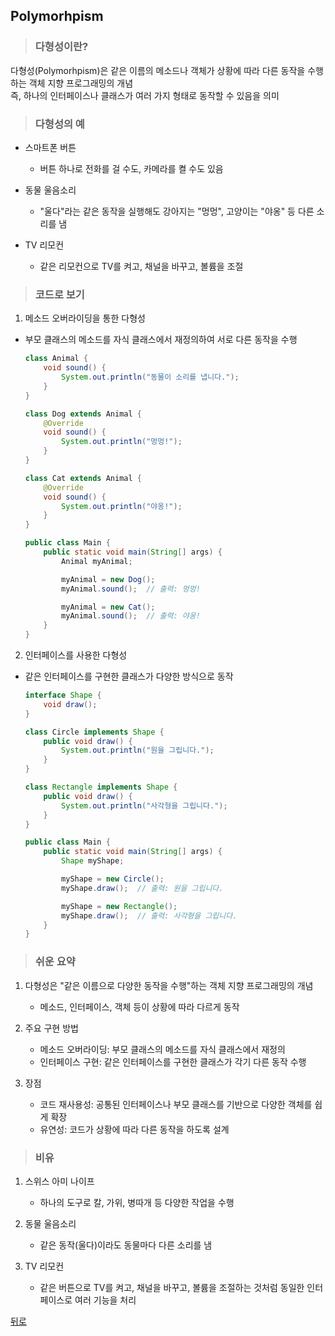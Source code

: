 ## Polymorhpism
> ### 다형성이란?
다형성(Polymorhpism)은 같은 이름의 메소드나 객체가 상황에 따라 다른 동작을 수행하는 객체 지향 프로그래밍의 개념</br>
즉, 하나의 인터페이스나 클래스가 여러 가지 형태로 동작할 수 있음을 의미

> ### 다형성의 예
- 스마트폰 버튼
    - 버튼 하나로 전화를 걸 수도, 카메라를 켤 수도 있음

- 동물 울음소리
    - "울다"라는 같은 동작을 실행해도 강아지는 "멍멍", 고양이는 "야옹" 등 다른 소리를 냄

- TV 리모컨
    - 같은 리모컨으로 TV를 켜고, 채널을 바꾸고, 볼륨을 조절

> ### 코드로 보기
1. 메소드 오버라이딩을 통한 다형성
- 부모 클래스의 메소드를 자식 클래스에서 재정의하여 서로 다른 동작을 수행
    ```java
    class Animal {
        void sound() {
            System.out.println("동물이 소리를 냅니다.");
        }
    }

    class Dog extends Animal {
        @Override
        void sound() {
            System.out.println("멍멍!");
        }
    }

    class Cat extends Animal {
        @Override
        void sound() {
            System.out.println("야옹!");
        }
    }

    public class Main {
        public static void main(String[] args) {
            Animal myAnimal;

            myAnimal = new Dog();
            myAnimal.sound();  // 출력: 멍멍!

            myAnimal = new Cat();
            myAnimal.sound();  // 출력: 야옹!
        }
    }
    ```

2. 인터페이스를 사용한 다형성
- 같은 인터페이스를 구현한 클래스가 다양한 방식으로 동작
    ```java
    interface Shape {
        void draw();
    }

    class Circle implements Shape {
        public void draw() {
            System.out.println("원을 그립니다.");
        }
    }

    class Rectangle implements Shape {
        public void draw() {
            System.out.println("사각형을 그립니다.");
        }
    }

    public class Main {
        public static void main(String[] args) {
            Shape myShape;

            myShape = new Circle();
            myShape.draw();  // 출력: 원을 그립니다.

            myShape = new Rectangle();
            myShape.draw();  // 출력: 사각형을 그립니다.
        }
    }
    ```

> ### 쉬운 요약
1. 다형성은 "같은 이름으로 다양한 동작을 수행"하는 객체 지향 프로그래밍의 개념
    - 메소드, 인터페이스, 객체 등이 상황에 따라 다르게 동작

2. 주요 구현 방법
    - 메소드 오버라이딩: 부모 클래스의 메소드를 자식 클래스에서 재정의
    - 인터페이스 구현: 같은 인터페이스를 구현한 클래스가 각기 다른 동작 수행

3. 장점
    - 코드 재사용성: 공통된 인터페이스나 부모 클래스를 기반으로 다양한 객체를 쉽게 확장
    - 유연성: 코드가 상황에 따라 다른 동작을 하도록 설계

> ### 비유
1. 스위스 아미 나이프
    - 하나의 도구로 칼, 가위, 병따개 등 다양한 작업을 수행

2. 동물 울음소리
    - 같은 동작(울다)이라도 동물마다 다른 소리를 냄

3. TV 리모컨
    - 같은 버튼으로 TV를 켜고, 채널을 바꾸고, 볼륨을 조절하는 것처럼 동일한 인터페이스로 여러 기능을 처리

[뒤로](java,md)